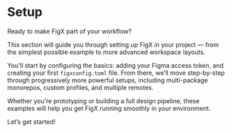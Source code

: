 # Setup

Ready to make FigX part of your workflow?

This section will guide you through setting up FigX in your project — from the simplest possible example to more advanced workspace layouts.

You'll start by configuring the basics: adding your Figma access token, and creating your first `figxconfig.toml` file. From there, we’ll move step-by-step through progressively more powerful setups, including multi-package monorepos, custom profiles, and multiple remotes.

Whether you're prototyping or building a full design pipeline, these examples will help you get FigX running smoothly in your environment.

Let’s get started!
